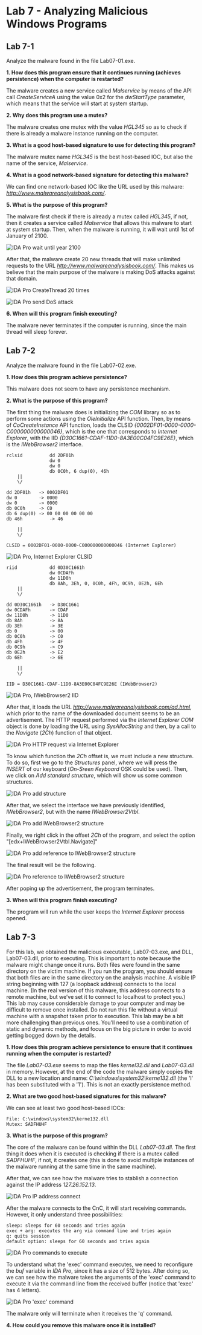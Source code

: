 # Lab 7 - Analyzing Malicious Windows Programs

## Lab 7-1

Analyze the malware found in the file Lab07-01.exe.

**1. How does this program ensure that it continues running (achieves persistence) when the computer is restarted?**

The malware creates a new service called _Malservice_ by means of the API call _CreateServiceA_ using the value 0x2 for the _dwStartType_ parameter, which means that the service will start at system startup.

**2. Why does this program use a mutex?**

The malware creates one mutex with the value _HGL345_ so as to check if there is already a malware instance running on the computer.

**3. What is a good host-based signature to use for detecting this program?**

The malware mutex name _HGL345_ is the best host-based IOC, but also the name of the service, _Malservice_.

**4. What is a good network-based signature for detecting this malware?**

We can find one network-based IOC like the URL used by this malware: _http://www.malwareanalysisbook.com/_.

**5. What is the purpose of this program?**

The malware first check if there is already a mutex called _HGL345_, if not, then it creates a service called _Malservice_ that allows this malware to start at system startup. Then, when the malware is running, it will wait until 1st of January of 2100.

![_IDA Pro_ wait until year 2100](../Pictures/Lab_07/lab_07-01_5_ida_pro_1.png)

After that, the malware create 20 new threads that will make unlimited requests to the URL _http://www.malwareanalysisbook.com/_. This makes us believe that the main purpose of the malware is making DoS attacks against that domain.

![_IDA Pro_ _CreateThread_ 20 times](../Pictures/Lab_07/lab_07-01_5_ida_pro_2.png)

![_IDA Pro_ send DoS attack](../Pictures/Lab_07/lab_07-01_5_ida_pro_3.png)

**6. When will this program finish executing?**

The malware never terminates if the computer is running, since the main thread will sleep forever.

## Lab 7-2

Analyze the malware found in the file Lab07-02.exe.

**1. How does this program achieve persistence?**

This malware does not seem to have any persistence mechanism.

**2. What is the purpose of this program?**

The first thing the malware does is initializing the _COM_ library so as to perform some actions using the _OleInitialize_ API function. Then, by means of _CoCreateInstance_ API function, loads the CLSID _{0002DF01-0000-0000-C000000000000046}_, which is the one that corresponds to _Internet Explorer_, with the IID _{D30C1661-CDAF-11D0-8A3E00C04FC9E26E}_, which is the _IWebBrowser2_ interface.

```
rclsid          dd 2DF01h
				dw 0
                dw 0
                db 0C0h, 6 dup(0), 46h
    ||
    \/

dd 2DF01h	-> 0002DF01
dw 0 		-> 0000
dw 0 		-> 0000
db 0C0h		-> C0
db 6 dup(0)	-> 00 00 00 00 00 00
db 46h			-> 46

    ||
    \/

CLSID = 0002DF01-0000-0000-C000000000000046 (Internet Explorer)
```
![_IDA Pro_, _Internet Explorer_ CLSID](../Pictures/Lab_07/lab_07-02_2_ida_pro_1.png)

```
riid            dd 0D30C1661h
                dw 0CDAFh
                dw 11D0h
                db 8Ah, 3Eh, 0, 0C0h, 4Fh, 0C9h, 0E2h, 6Eh
    ||
    \/

dd 0D30C1661h	-> D30C1661
dw 0CDAFh		-> CDAF
dw 11D0h		-> 11D0
db 8Ah			-> 8A
db 3Eh			-> 3E
db 0			-> 00
db 0C0h			-> C0
db 4Fh			-> 4F
db 0C9h			-> C9
db 0E2h			-> E2
db 6Eh			-> 6E

    ||
    \/

IID = D30C1661-CDAF-11D0-8A3E00C04FC9E26E (IWebBrowser2)
```

![_IDA Pro_, _IWebBrowser2_ IID](../Pictures/Lab_07/lab_07-02_2_ida_pro_2.png)

After that, it loads the URL _http://www.malwareanalysisbook.com/ad.html_, which prior to the name of the downloaded document seems to be an advertisement. The HTTP request performed via the _Internet Explorer COM_ object is done by loading the URL using _SysAllocString_ and then, by a call to the _Navigate_ (_2Ch_) function of that object.

![_IDA Pro_ HTTP request via _Internet Explorer_](../Pictures/Lab_07/lab_07-02_2_ida_pro_3.png)

To know which function the _2Ch_ offset is, we must include a new structure. To do so, first we go to the _Structures_ panel, where we will press the _INSERT_ of our keyboard (_On-Sreen Keyboard_ OSK could be used). Then, we click on _Add standard structure_, which will show us some common structures.

![_IDA Pro_ add structure](../Pictures/Lab_07/lab_07-02_2_ida_pro_4.png)

After that, we select the interface we have previously identified, _IWebBrowser2_, but with the name _IWebBrowser2Vtbl_.

![_IDA Pro_ add _IWebBrowser2_ structure](../Pictures/Lab_07/lab_07-02_2_ida_pro_5.png)

Finally, we right click in the offset _2Ch_ of the program, and select the option "[edx+IWebBrowser2Vtbl.Navigate]" 

![_IDA Pro_ add reference to _IWebBrowser2_ structure](../Pictures/Lab_07/lab_07-02_2_ida_pro_6.png)

The final result will be the following.

![_IDA Pro_ reference to _IWebBrowser2_ structure](../Pictures/Lab_07/lab_07-02_2_ida_pro_7.png)

After poping up the advertisement, the program terminates.

**3. When will this program finish executing?**

The program will run while the user keeps the _Internet Explorer_ process opened.

## Lab 7-3

For this lab, we obtained the malicious executable, Lab07-03.exe, and DLL, Lab07-03.dll, prior to executing. This is important to note because the malware might change once it runs. Both files were found in the same directory on the victim machine. If you run the program, you should ensure that both files are in the same directory on the analysis machine. A visible IP string beginning with 127 (a loopback address) connects to the local machine. (In the real version of this malware, this address connects to a remote machine, but we’ve set it to connect to localhost to protect you.)
This lab may cause considerable damage to your computer and may be difficult to remove once installed. Do not run this file without a virtual machine with a snapshot taken prior to execution.
This lab may be a bit more challenging than previous ones. You’ll need to use a combination of static and dynamic methods, and focus on the big picture in order to avoid getting bogged down by the details.

**1. How does this program achieve persistence to ensure that it continues running when the computer is restarted?**

The file _Lab07-03.exe_ seems to map the files _kernel32.dll_ and _Lab07-03.dll_ in memory. However, at the end of the code the malware simply copies the DLL to a new location and name: _C:\windows\system32\kerne132.dll_ (the 'l' has been substituted with a '1'). This is not an exactly persistence method.


**2. What are two good host-based signatures for this malware?**

We can see at least two good host-based IOCs:

```
File: C:\windows\system32\kerne132.dll
Mutex: SADFHUHF
```

**3. What is the purpose of this program?**

The core of the malware can be found within the DLL _Lab07-03.dll_. The first thing it does when it is executed is checking if there is a mutex called _SADFHUHF_, if not, it creates one (this is done to avoid multiple instances of the malware running at the same time in the same machine).

After that, we can see how the malware tries to stablish a connection against the IP address _127.26.152.13_.

![_IDA Pro_ IP address connect](../Pictures/Lab_07/lab_07-03_3_ida_pro_1.png)

After the malware connects to the CnC, it will start receiving commands. However, it only understand three possibilities:

```
sleep: sleeps for 60 seconds and tries again
exec + arg: executes the arg via command line and tries again
q: quits session
default option: sleeps for 60 seconds and tries again
```

![_IDA Pro_ commands to execute](../Pictures/Lab_07/lab_07-03_3_ida_pro_2.png)

To understand what the 'exec' command executes, we need to reconfigure the _buf_ variable in _IDA Pro_, since it has a size of 512 bytes. After doing so, we can see how the malware takes the arguments of the 'exec' command to execute it via the command line from the received buffer (notice that 'exec' has 4 letters).

![_IDA Pro_ 'exec' command](../Pictures/Lab_07/lab_07-03_3_ida_pro_3.png)

The malware only will terminate when it receives the 'q' command.

**4. How could you remove this malware once it is installed?**

